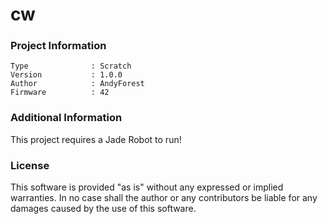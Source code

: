 cw
================



### Project Information
```
Type              : Scratch
Version           : 1.0.0
Author            : AndyForest
Firmware          : 42
```

### Additional Information
This project requires a Jade Robot to run!

### License
This software is provided "as is" without any expressed or implied warranties.  In no case shall the author or any contributors be liable for any damages caused by the use of this software.

